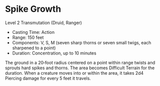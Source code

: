 # Spike Growth
Level 2 Transmutation (Druid, Ranger)

- Casting Time: Action
- Range: 150 feet
- Components: V, S, M (seven sharp thorns or seven small twigs, each sharpened to a point)
- Duration: Concentration, up to 10 minutes

The ground in a 20‑foot radius centered on a point within range twists and sprouts hard spikes and thorns. The area becomes Difficult Terrain for the duration. When a creature moves into or within the area, it takes 2d4 Piercing damage for every 5 feet it travels.
